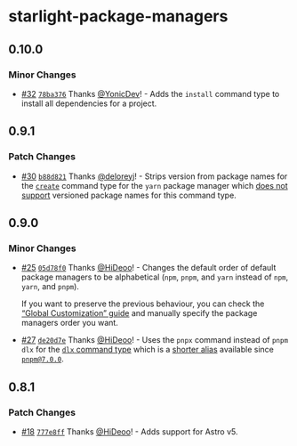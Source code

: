 # starlight-package-managers

## 0.10.0

### Minor Changes

- [#32](https://github.com/HiDeoo/starlight-package-managers/pull/32) [`78ba376`](https://github.com/HiDeoo/starlight-package-managers/commit/78ba376398b5f91af2f5a1f882d54de4e660be9e) Thanks [@YonicDev](https://github.com/YonicDev)! - Adds the `install` command type to install all dependencies for a project.

## 0.9.1

### Patch Changes

- [#30](https://github.com/HiDeoo/starlight-package-managers/pull/30) [`b88d821`](https://github.com/HiDeoo/starlight-package-managers/commit/b88d8210391e0730b9cce79bd4923b03e752a99b) Thanks [@deloreyj](https://github.com/deloreyj)! - Strips version from package names for the [`create`](https://starlight-package-managers.vercel.app/usage/#create) command type for the `yarn` package manager which [does not support](https://github.com/yarnpkg/yarn/issues/6587) versioned package names for this command type.

## 0.9.0

### Minor Changes

- [#25](https://github.com/HiDeoo/starlight-package-managers/pull/25) [`05d78f0`](https://github.com/HiDeoo/starlight-package-managers/commit/05d78f06318357821f5dff0ea159261ed9294611) Thanks [@HiDeoo](https://github.com/HiDeoo)! - Changes the default order of default package managers to be alphabetical (`npm`, `pnpm`, and `yarn` instead of `npm`, `yarn`, and `pnpm`).

  If you want to preserve the previous behaviour, you can check the [“Global Customization” guide](https://starlight-package-managers.vercel.app/guides/package-managers#global-customization) and manually specify the package managers order you want.

- [#27](https://github.com/HiDeoo/starlight-package-managers/pull/27) [`de20d7e`](https://github.com/HiDeoo/starlight-package-managers/commit/de20d7ec1988573ae0501b2537b32ed380d4b550) Thanks [@HiDeoo](https://github.com/HiDeoo)! - Uses the `pnpx` command instead of `pnpm dlx` for the [`dlx` command type](https://starlight-package-managers.vercel.app/usage/#dlx) which is a [shorter alias](https://pnpm.io/cli/dlx) available since [`pnpm@7.0.0`](https://github.com/pnpm/pnpm/releases/tag/v7.0.0).

## 0.8.1

### Patch Changes

- [#18](https://github.com/HiDeoo/starlight-package-managers/pull/18) [`777e8ff`](https://github.com/HiDeoo/starlight-package-managers/commit/777e8ff307cfa876a5f84ef2c05018e5c5e93a4a) Thanks [@HiDeoo](https://github.com/HiDeoo)! - Adds support for Astro v5.
